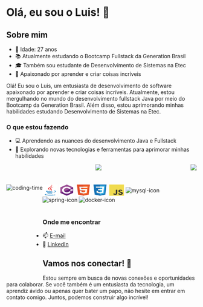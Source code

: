 # Olá, eu sou o Luis! 👋

## Sobre mim
- 🎂 Idade: 27 anos
- 📚 Atualmente estudando o Bootcamp Fullstack da Generation Brasil
- 🎓 Também sou estudante de Desenvolvimento de Sistemas na Etec
- 🌱 Apaixonado por aprender e criar coisas incríveis

Olá! Eu sou o Luis, um entusiasta de desenvolvimento de software apaixonado por aprender e criar coisas incríveis. Atualmente, estou mergulhando no mundo do desenvolvimento fullstack Java por meio do Bootcamp da Generation Brasil. Além disso, estou aprimorando minhas habilidades estudando Desenvolvimento de Sistemas na Etec.

### O que estou fazendo
- 💻 Aprendendo as nuances do desenvolvimento Java e Fullstack
- 🚀 Explorando novas tecnologias e ferramentas para aprimorar minhas habilidades

<div align="center">
<div style="display: inline_block">
  <img  height="170em" src="https://github-readme-stats-sigma-five.vercel.app/api?username=hexcharlie&show_icons=true&theme=dark&include_all_commits=true&count_private=true"/>
  <img align="right" height="170em" src="https://github-readme-stats-sigma-five.vercel.app/api/top-langs/?username=hexcharlie&layout=compact&langs_count=16&theme=dark"/>
</div>
</div>
<br>
<div  align="left"> 
  <div style="display: inline_block"><br>
    <img align="left" height="250" alt="coding-time" src="code.gif">
    <img align="center" height="30" width="40" alt="java-icon" src="https://raw.githubusercontent.com/devicons/devicon/master/icons/java/java-original.svg">
    <img align="center" height="30" width="40" alt="csharp-icon" src="https://raw.githubusercontent.com/devicons/devicon/master/icons/csharp/csharp-original.svg">
    <img align="center" height="30" width="40" alt="html-icon" src="https://raw.githubusercontent.com/devicons/devicon/master/icons/html5/html5-original.svg">
    <img align="center" height="30" width="40" alt="css-icon" src="https://raw.githubusercontent.com/devicons/devicon/master/icons/css3/css3-original.svg">
    <img align="center" height="30" width="40" alt="javascript-icon" src="https://raw.githubusercontent.com/devicons/devicon/master/icons/javascript/javascript-original.svg">
    <img align="center" height="30" width="40" alt="mysql-icon" src="https://cdn.jsdelivr.net/gh/devicons/devicon/icons/mysql/mysql-original.svg">
    <img align="center" height="30" width="40" alt="spring-icon" src="https://cdn.jsdelivr.net/gh/devicons/devicon/icons/spring/spring-original.svg">
    <img align="center" height="60" width="40" alt="docker-icon" src="https://cdn.jsdelivr.net/gh/devicons/devicon/icons/docker/docker-original.svg">
  </div>
   </div>
<br>

### Onde me encontrar
- 📫 [E-mail](luishenriquemf23@hotmail.com)
- 💼 [LinkedIn](https://www.linkedin.com/in/luis-henrique-ferreira-649623128/)

## Vamos nos conectar! 🌟
Estou sempre em busca de novas conexões e oportunidades para colaborar. Se você também é um entusiasta da tecnologia, um aprendiz ávido ou apenas quer bater um papo, não hesite em entrar em contato comigo. Juntos, podemos construir algo incrível!



<!---
hexcharlie/hexcharlie is a ✨ special ✨ repository because its `README.md` (this file) appears on your GitHub profile.
You can click the Preview link to take a look at your changes.
--->
